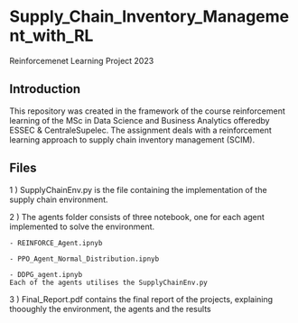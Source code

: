# Supply_Chain_Inventory_Management_with_RL

Reinforcemenet Learning Project 2023
## Introduction
This repository was created in the framework of the course reinforcement learning of the MSc in Data Science and Business Analytics offeredby ESSEC & CentraleSupelec.
The assignment deals with a reinforcement learning approach to supply chain inventory management (SCIM).

## Files
1 ) SupplyChainEnv.py is the file containing the implementation of the supply chain environment.

2 ) The agents folder consists of three notebook, one for each agent implemented to solve the environment.

    - REINFORCE_Agent.ipnyb
    
    - PPO_Agent_Normal_Distribution.ipnyb
    
    - DDPG_agent.ipnyb
    Each of the agents utilises the SupplyChainEnv.py

3 ) Final_Report.pdf contains the final report of the projects, explaining thooughly the environment, the agents and the results
